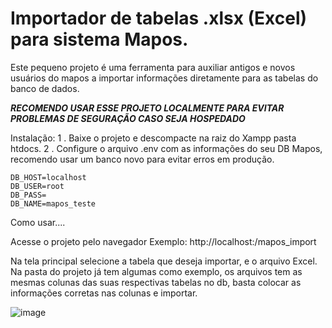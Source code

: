 # Importador de tabelas .xlsx (Excel) para sistema Mapos.

Este pequeno projeto é uma ferramenta para auxiliar antigos e novos usuários do mapos a importar informações diretamente para as tabelas do banco de dados.

***RECOMENDO USAR ESSE PROJETO LOCALMENTE PARA EVITAR PROBLEMAS DE SEGURAÇÃO CASO SEJA HOSPEDADO***

Instalação:
  1 . Baixe o projeto e descompacte na raiz do Xampp pasta htdocs.
  2 . Configure o arquivo .env com as informações do seu DB Mapos, recomendo usar um banco novo para evitar erros em produção.
  
    DB_HOST=localhost
    DB_USER=root
    DB_PASS=
    DB_NAME=mapos_teste
  
  Como usar....

  Acesse o projeto pelo navegador
  Exemplo: http://localhost:/mapos_import

   Na tela principal selecione a tabela que deseja importar, e o arquivo Excel.
   Na pasta do projeto já tem algumas como exemplo, os arquivos tem as mesmas colunas das suas respectivas tabelas no db, basta colocar as informações corretas nas colunas e importar.

  ![image](https://github.com/Shoez1/mapos_import/assets/52619128/4e36a9bb-0485-4324-801a-ed625f16af36)


 
